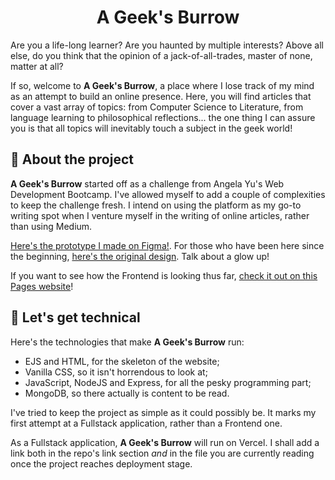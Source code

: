 <div align="center">
 <h1>A Geek's Burrow</h1>
</div>

Are you a life-long learner? Are you haunted by multiple interests? Above all else, do you think that the opinion of a jack-of-all-trades, master of none, matter at all?

If so, welcome to **A Geek's Burrow**, a place where I lose track of my mind as an attempt to build an online presence. Here, you will find articles that cover a vast array of topics: from Computer Science to Literature, from language learning to philosophical reflections... the one thing I can assure you is that all topics will inevitably touch a subject in the geek world!

## 📝 About the project
**A Geek's Burrow** started off as a challenge from Angela Yu's Web Development Bootcamp. I've allowed myself to add a couple of complexities to keep the challenge fresh. I intend on using the platform as my go-to writing spot when I venture myself in the writing of online articles, rather than using Medium.

[Here's the prototype I made on Figma!](https://www.figma.com/design/9JL3E20K2HAychTQUmxYea/A-Geek's-Burrow?node-id=0-1&node-type=canvas&t=CaF7cN6n1p4gTLb3-0). For those who have been here since the beginning, [here's the original design](https://www.figma.com/design/Xppsg76PikexYXjKSAtsQN/Geek's-Burrow?node-id=1-2&node-type=canvas&t=EST6BTrFXrmmE53q-0). Talk about a glow up!

If you want to see how the Frontend is looking thus far, [check it out on this Pages website](https://herlocksholmes1888.github.io/A-Geeks-Burrow-FRONTEND/)!

## 💾 Let's get technical
Here's the technologies that make **A Geek's Burrow** run:

* EJS and HTML, for the skeleton of the website;
* Vanilla CSS, so it isn't horrendous to look at;
* JavaScript, NodeJS and Express, for all the pesky programming part;
* MongoDB, so there actually is content to be read.

I've tried to keep the project as simple as it could possibly be. It marks my first attempt at a Fullstack application, rather than a Frontend one.

As a Fullstack application, **A Geek's Burrow** will run on Vercel. I shall add a link both in the repo's link section *and* in the file you are currently reading once the project reaches deployment stage. 